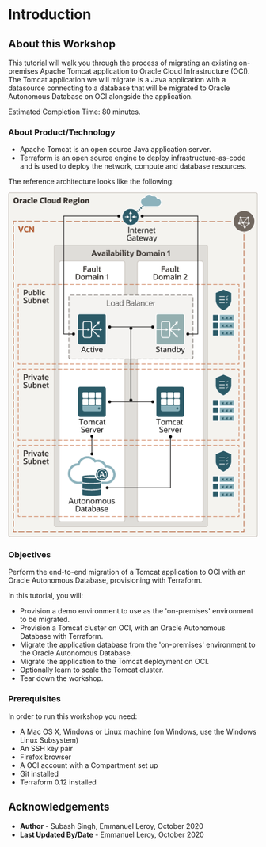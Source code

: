 # Introduction

## About this Workshop

This tutorial will walk you through the process of migrating an existing on-premises Apache Tomcat application to Oracle Cloud Infrastructure (OCI). The Tomcat application we will migrate is a Java application with a datasource connecting to a database that will be migrated to Oracle Autonomous Database on OCI alongside the application.

Estimated Completion Time: 80 minutes.

### About Product/Technology

- Apache Tomcat is an open source Java application server.
- Terraform is an open source engine to deploy infrastructure-as-code and is used to deploy the network, compute and database resources.

The reference architecture looks like the following:

![](./images/architecture-deploy-tomcat.png)

### Objectives

Perform the end-to-end migration of a Tomcat application to OCI with an Oracle Autonomous Database, provisioning with Terraform.

In this tutorial, you will:
- Provision a demo environment to use as the 'on-premises' environment to be migrated.
- Provision a Tomcat cluster on OCI, with an Oracle Autonomous Database with Terraform.
- Migrate the application database from the 'on-premises' environment to the Oracle Autonomous Database.
- Migrate the application to the Tomcat deployment on OCI.
- Optionally learn to scale the Tomcat cluster.
- Tear down the workshop.

### Prerequisites

In order to run this workshop you need:

* A Mac OS X, Windows or Linux machine (on Windows, use the Windows Linux Subsystem)
* An SSH key pair
* Firefox browser
* A OCI account with a Compartment set up
* Git installed
* Terraform 0.12 installed

## Acknowledgements

 - **Author** - Subash Singh, Emmanuel Leroy, October 2020
 - **Last Updated By/Date** - Emmanuel Leroy, October 2020
